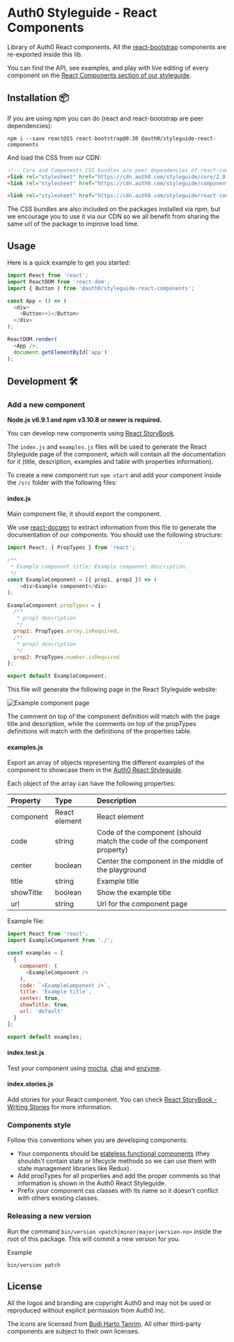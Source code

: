 # Auth0 Styleguide - React Components

Library of Auth0 React components. All the [react-bootstrap](http://react-bootstrap.github.io/components.html) components are re-exported inside this lib.

You can find the API, see examples, and play with live editing of every component on the [React Components section of our styleguide](https://styleguide.auth0.com/#/react).

## Installation 📦

If you are using npm you can do (react and react-bootstrap are peer dependencies):
```
npm i --save react@15 react-bootstrap@0.30 @auth0/styleguide-react-components
```

And load the CSS from our CDN:

```html
<!-- Core and Components CSS bundles are peer dependencies of react-components -->
<link rel="stylesheet" href="https://cdn.auth0.com/styleguide/core/2.0.5/core.min.css" />
<link rel="stylesheet" href="https://cdn.auth0.com/styleguide/components/1.0.9/components.min.css" />

<link rel="stylesheet" href="https://cdn.auth0.com/styleguide/react-components/1.0.1/react-components.css" />
```

The CSS bundles are also included on the packages installed via npm, but we encourage you to use it via our CDN so we all benefit from sharing the same url of the package to improve load time.

## Usage

Here is a quick example to get you started:

```javascript
import React from 'react';
import ReactDOM from 'react-dom';
import { Button } from '@auth0/styleguide-react-components';

const App = () => (
  <div>
    <Button>+1</Button>
  </div>
);

ReactDOM.render(
  <App />,
  document.getElementById('app')
);
```

## Development 🛠

### Add a new component

**Node.js v6.9.1 and npm v3.10.8 or newer is required.**

You can develop new components using [React StoryBook](https://github.com/kadirahq/react-storybook).

The `index.js` and `examples.js` files will be used to generate the React Styleguide page of the component, which will contain all the documentation for it (title, description, examples and table with properties information).

To create a new component run `npm start` and add your component inside the `/src` folder with the following files:

#### **index.js**
Main component file, it should export the component.

We use [react-docgen](https://github.com/reactjs/react-docgen) to extract information from this file to generate the documentation of our components. You should use the following structure:

```javascript
import React, { PropTypes } from 'react';

/**
 * Example component title: Example component description.
 */
const ExampleComponent = ({ prop1, prop2 }) => (
	<div>Example component</div>
);

ExampleComponent.propTypes = {
  /**
   * prop1 description
   */
  prop1: PropTypes.array.isRequired,
  /**
   * prop2 description
   */
  prop2: PropTypes.number.isRequired
};

export default ExampleComponent;
```

This file will generate the following page in the React Styleguide website:

<img src="https://cloud.githubusercontent.com/assets/6318057/19816973/efb35be8-9d1f-11e6-9aea-ba589a2ec111.png" alt="Example component page"/>

The comment on top of the component definition will match with the page title and description, while the comments on top of the propTypes definitions will match with the definitions of the properties table.


#### **examples.js**

Export an array of objects representing the different examples of the component to showcase them in the [Auth0 React Styleguide](https://styleguide.auth0.com/react).

Each object of the array can have the following properties:

| Property | Type | Description |
|:---|:---|:---|
|component|React element|React element|
|code|string|Code of the component (should match the code of the component property)
|center|boolean|Center the component in the middle of the playground
|title|string|Example title
|showTitle|boolean|Show the example title
|url|string| Url for the component page

Example file:

```javascript
import React from 'react';
import ExampleComponent from './';

const examples = [
  {
    component: (
      <ExampleComponent />
    ),
    code: `<ExampleComponent />`,
    title: 'Example title',
    center: true,
    showTitle: true,
    url: 'default'
  }
];

export default examples;
```

#### **index.test.js**

Test your component using [mocha](https://github.com/mochajs/mocha), [chai](https://github.com/chaijs/chai) and [enzyme](https://github.com/airbnb/enzyme).

#### **index.stories.js**

Add stories for your React component. You can check [React StoryBook - Writing Stories](https://getstorybook.io/docs/react-storybook/basics/writing-stories) for more information.

### Components style

Follow this conventions when you are developing components:

- Your components should be [stateless functional components](https://medium.com/@joshblack/stateless-components-in-react-0-14-f9798f8b992d#.3bqak5qjt) (they shouldn't contain state or lifecycle methods so we can use them with state management libraries like Redux).
- Add propTypes for all properties and add the proper comments so that information is shown in the Auth0 React Styleguide.
- Prefix your component css classes with its name so it doesn't conflict with others existing classes.


### Releasing a new version

Run the command `bin/version <patch|minor|major|version-no>` inside the root of this package. This will commit a new version for you.

Example
```
bin/version patch
```

## License

All the logos and branding are copyright Auth0 and may not be used or reproduced without explicit permission from Auth0 Inc.

The icons are licensed from [Budi Harto Tanrim](http://budicon.buditanrim.co/). All other third-party components are subject to their own licenses.
